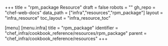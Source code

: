 +++
title = "rpm_package Resource"
draft = false
robots = ""
gh_repo = "chef-web-docs"
data_path = ["infra","resources","rpm_package"]
layout = "infra_resource"
toc_layout = "infra_resource_toc"

[menu]
  [menu.infra]
    title = "rpm_package"
    identifier = "chef_infra/cookbook_reference/resources/rpm_package"
    parent = "chef_infra/cookbook_reference/resources"
+++

<!-- The contents of this page are automatically generated from the rpm_package.yaml file in the data directory. -->
<!-- To suggest a change, edit the https://github.com/chef/chef/blob/main/lib/chef/resource/rpm_package.rb file
      and submit a pull request to the https://github.com/chef/chef repository. -->
